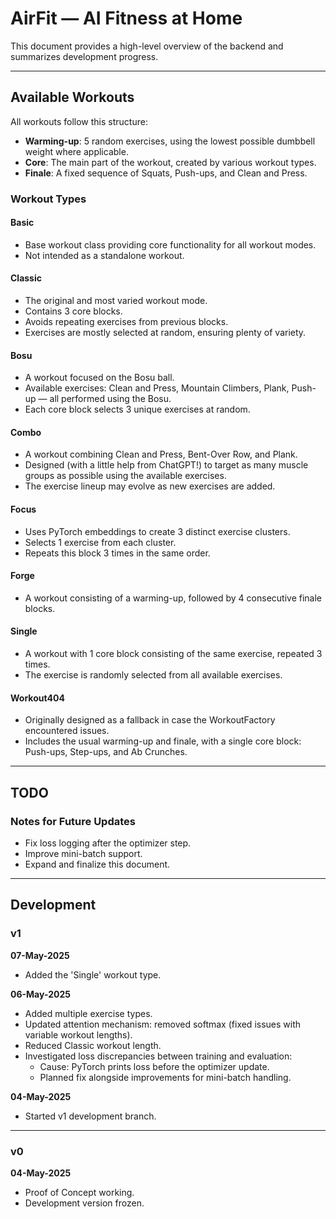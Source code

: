 # AirFit — AI Fitness at Home

This document provides a high-level overview of the backend and summarizes development progress.

---

## Available Workouts

All workouts follow this structure:
- **Warming-up**: 5 random exercises, using the lowest possible dumbbell weight where applicable.
- **Core**: The main part of the workout, created by various workout types.
- **Finale**: A fixed sequence of Squats, Push-ups, and Clean and Press.

### Workout Types

#### Basic
- Base workout class providing core functionality for all workout modes.
- Not intended as a standalone workout.

#### Classic
- The original and most varied workout mode.
- Contains 3 core blocks.
- Avoids repeating exercises from previous blocks.
- Exercises are mostly selected at random, ensuring plenty of variety.

#### Bosu
- A workout focused on the Bosu ball.
- Available exercises: Clean and Press, Mountain Climbers, Plank, Push-up — all performed using the Bosu.
- Each core block selects 3 unique exercises at random.

#### Combo
- A workout combining Clean and Press, Bent-Over Row, and Plank.
- Designed (with a little help from ChatGPT!) to target as many muscle groups as possible using the available exercises.
- The exercise lineup may evolve as new exercises are added.

#### Focus
- Uses PyTorch embeddings to create 3 distinct exercise clusters.
- Selects 1 exercise from each cluster.
- Repeats this block 3 times in the same order.

#### Forge
- A workout consisting of a warming-up, followed by 4 consecutive finale blocks.

#### Single
- A workout with 1 core block consisting of the same exercise, repeated 3 times. 
- The exercise is randomly selected from all available exercises.

#### Workout404
- Originally designed as a fallback in case the WorkoutFactory encountered issues.
- Includes the usual warming-up and finale, with a single core block: Push-ups, Step-ups, and Ab Crunches.

---

## TODO

### Notes for Future Updates
- Fix loss logging after the optimizer step.
- Improve mini-batch support.
- Expand and finalize this document.

---

## Development

### v1

**07-May-2025**
- Added the 'Single' workout type.

**06-May-2025**
- Added multiple exercise types.
- Updated attention mechanism: removed softmax (fixed issues with variable workout lengths).
- Reduced Classic workout length.
- Investigated loss discrepancies between training and evaluation:
  - Cause: PyTorch prints loss before the optimizer update.
  - Planned fix alongside improvements for mini-batch handling.

**04-May-2025**
- Started v1 development branch.

---

### v0

**04-May-2025**
- Proof of Concept working.
- Development version frozen.
